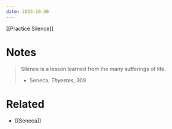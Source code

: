```yaml
---
date: 2023-10-30
---
```


[[Practice Silence]]

# Notes

> Silence is a lesson learned from the many sufferings of life.
> - Seneca, *Thyestes*, 309

# Related 
- [[Seneca]]
